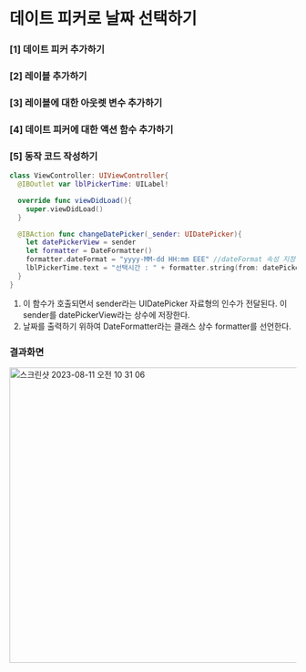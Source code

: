 # 데이트 피커로 날짜 선택하기

### [1] 데이트 피커 추가하기

### [2] 레이블 추가하기

### [3] 레이블에 대한 아웃렛 변수 추가하기

### [4] 데이트 피커에 대한 액션 함수 추가하기

### [5] 동작 코드 작성하기

```swift
class ViewController: UIViewController{
  @IBOutlet var lblPickerTime: UILabel!

  override func viewDidLoad(){
    super.viewDidLoad()
  }

  @IBAction func changeDatePicker(_sender: UIDatePicker){
    let datePickerView = sender
    let formatter = DateFormatter()
    formatter.dateFormat = "yyyy-MM-dd HH:mm EEE" //dateFormat 속성 지정
    lblPickerTime.text = "선택시간 : " + formatter.string(from: datePickerView.date)
  }
}
```

1. 이 함수가 호출되면서 sender라는 UIDatePicker 자료형의 인수가 전달된다. 이 sender를 datePickerView라는 상수에 저장한다.
2. 날짜를 출력하기 위하여 DateFormatter라는 클래스 상수 formatter를 선언한다.

### 결과화면

<img width="519" alt="스크린샷 2023-08-11 오전 10 31 06" src="https://github.com/leeyebeen-dev/Swift_Study/assets/84004751/f7ad3cde-cee6-4197-af69-5cf97c13443f">
